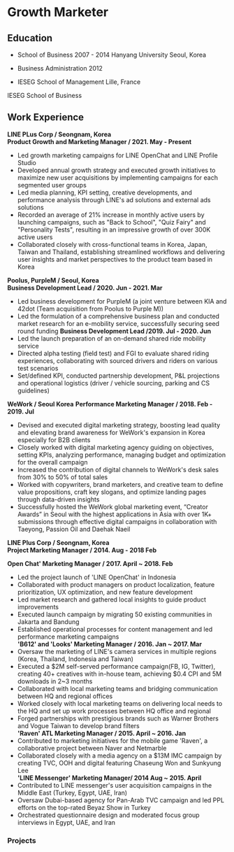# Growth Marketer

## Education
- School of Business 2007 - 2014 Hanyang University Seoul, Korea

- Business Administration 2012
- IESEG School of Management Lille, France

IESEG School of Business

## Work Experience
**LINE PLus Corp / Seongnam, Korea**  
**Product Growth and Marketing Manager / 2021. May - Present**
- Led growth marketing campaigns for LINE OpenChat and LINE Profile Studio
-	Developed annual growth strategy and executed growth initiatives to maximize new user acquisitions by implementing campaigns for each segmented user groups
-	Led media planning, KPI setting, creative developments, and performance analysis through LINE's ad solutions and external ads solutions
-	Recorded an average of 21% increase in monthly active users by launching campaigns,  such as "Back to School", "Quiz Fairy" and "Personality Tests", resulting in an impressive growth of over 300K active users
-	Collaborated closely with cross-functional teams in Korea, Japan, Taiwan and Thailand, establishing streamlined workflows and delivering user insights and market perspectives to the product team based in Korea

**Poolus, PurpleM / Seoul, Korea**  
**Business Development Lead / 2020. Jun - 2021. Mar**
-	Led business development for PurpleM (a joint venture between KIA and 42dot  (Team acquisition from Poolus to Purple M))
-	Led the formulation of a comprehensive business plan and conducted market research for an e-mobility service, successfully securing seed round funding
**Business Development Lead /2019. Jul - 2020. Jun**
-	Led the launch preparation of an on-demand shared ride mobility service
-	Directed alpha testing (field test) and FGI to evaluate shared riding experiences, collaborating with sourced drivers and riders on various test scenarios
-	Set/defined KPI, conducted partnership development, P&L projections and operational logistics (driver / vehicle sourcing, parking and CS guidelines) 

**WeWork / Seoul Korea**
**Performance Marketing Manager / 2018. Feb - 2019. Jul**
-	Devised and executed digital marketing strategy, boosting lead quality and elevating brand awareness for WeWork's expansion in Korea especially for B2B clients
-	Closely worked with digital marketing agency guiding on objectives, setting KPIs, analyzing performance, managing budget and optimization for the overall campaign
-	Increased the contribution of digital channels to WeWork's desk sales from 30% to 50% of total sales
-	Worked with copywriters, brand marketers, and creative team to define value propositions, craft key slogans, and optimize landing pages through data-driven insights
-	Successfully hosted the WeWork global marketing event, “Creator Awards” in Seoul with the highest applications in Asia with over 1K+ submissions through effective digital campaigns in collaboration with Taeyong, Passion Oil and Daehak Naeil

**LINE Plus Corp / Seongnam, Korea**  
**Project Marketing Manager / 2014. Aug - 2018 Feb**

**Open Chat' Marketing Manager / 2017. April ~ 2018. Feb**
-	Led the project launch of 'LINE OpenChat' in Indonesia
-	Collaborated with product managers on product localization, feature prioritization, UX optimization, and new feature development
-	Led market research and gathered local insights to guide product improvements
-	Executed launch campaign by migrating 50 existing communities in Jakarta and Bandung
-	Established operational processes for content management and led performance marketing campaigns  
**'B612' and 'Looks' Marketing Manager / 2016. Jan ~ 2017. Mar**  
-	Oversaw the marketing of LINE's camera services in multiple regions (Korea, Thailand, Indonesia and Taiwan)
-	Executed a $2M self-served performance campaign(FB, IG, Twitter), creating 40+ creatives with in-house team, achieving $0.4 CPI and 5M downloads in 2~3 months
-	Collaborated with local marketing teams and bridging communication between HQ and regional offices
-	Worked closely with local marketing teams on delivering local needs to the HQ and set up work processes between HQ office and regional
-	Forged partnerships with prestigious brands such as Warner Brothers and Vogue Taiwan to develop brand filters  
**'Raven' ATL Marketing Manager / 2015. April ~ 2016. Jan**  
-	Contributed to marketing initiatives for the mobile game 'Raven', a collaborative project between Naver and Netmarble
-	Collaborated closely with a media agency on a $13M IMC campaign by creating TVC, OOH and digital featuring Chaseung Won and Sunkyung Lee  
**'LINE Messenger' Marketing Manager/ 2014 Aug ~ 2015. April**  
-	Contributed to LINE messenger's user acquisition campaigns in the Middle East (Turkey, Egypt, UAE, Iran)
-	Oversaw Dubai-based agency for Pan-Arab TVC campaign and led PPL efforts on the top-rated Beyaz Show in Turkey
-	Orchestrated questionnaire design and moderated focus group interviews in Egypt, UAE, and Iran 



### Projects
